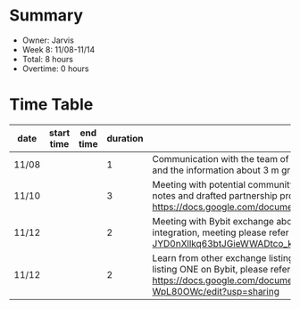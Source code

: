 # Summary
  * Owner: Jarvis
  * Week 8: 11/08-11/14
  * Total: 8 hours
  * Overtime: 0 hours

  # Time Table
  | date  | start time  | end time | duration  |  note |
  |---|---|---|---|---|
  | 11/08  |   |   | 1  | Communication with the team of potential Dapp DeFi Link, gave them short breifs of Harmony and the information about 3 m grants  |
  | 11/10  |   |   | 3  | Meeting with potential community promotion partner, Malaysian crypto KOL Aaron Ting, meeting notes and drafted partnership proposal please refer to: https://docs.google.com/document/d/1DdqrbqiD2TtbBgCNWribBjVx5X6Hn8pvoiyuEaLv91g/edit |
  | 11/12  |   |   | 2  | Meeting with Bybit exchange about ONE listing, co-branding partnership and technical integration, meeting please refer to: https://docs.google.com/document/d/1TB4cBP-JYD0nXllkq63btJGieWWADtco_koSUpxdVzI/edit |
  | 11/12  |   |   | 2  | Learn from other exchange listing cases, and create partnership and promotion proposal for listing ONE on Bybit, please refer to: https://docs.google.com/document/d/1NnAuZprRcb1ffPX1_NJlXhzV-21IzVSi4p-WpL80OWc/edit?usp=sharing |
